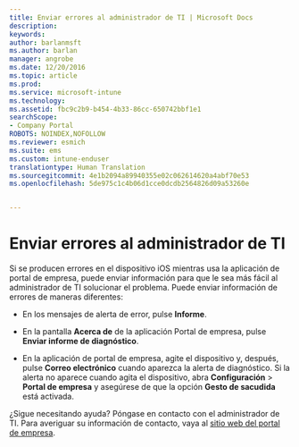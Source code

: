 ```yaml
---
title: Enviar errores al administrador de TI | Microsoft Docs
description: 
keywords: 
author: barlanmsft
ms.author: barlan
manager: angrobe
ms.date: 12/20/2016
ms.topic: article
ms.prod: 
ms.service: microsoft-intune
ms.technology: 
ms.assetid: fbc9c2b9-b454-4b33-86cc-650742bbf1e1
searchScope:
- Company Portal
ROBOTS: NOINDEX,NOFOLLOW
ms.reviewer: esmich
ms.suite: ems
ms.custom: intune-enduser
translationtype: Human Translation
ms.sourcegitcommit: 4e1b2094a89940355e02c062614620a4abf70e53
ms.openlocfilehash: 5de975c1c4b06d1cce0dcdb2564826d09a53260e


---
```


# <a name="send-errors-to-your-it-admin"></a>Enviar errores al administrador de TI

Si se producen errores en el dispositivo iOS mientras usa la aplicación de portal de empresa, puede enviar información para que le sea más fácil al administrador de TI solucionar el problema. Puede enviar información de errores de maneras diferentes:

-   En los mensajes de alerta de error, pulse **Informe**.

-   En la pantalla **Acerca de** de la aplicación Portal de empresa, pulse **Enviar informe de diagnóstico**.

-   En la aplicación de portal de empresa, agite el dispositivo y, después, pulse **Correo electrónico** cuando aparezca la alerta de diagnóstico. Si la alerta no aparece cuando agita el dispositivo, abra **Configuración** > **Portal de empresa** y asegúrese de que la opción **Gesto de sacudida** está activada.

¿Sigue necesitando ayuda? Póngase en contacto con el administrador de TI. Para averiguar su información de contacto, vaya al [sitio web del portal de empresa](http://portal.manage.microsoft.com).



<!--HONumber=Dec16_HO3-->


